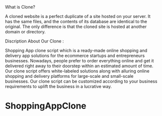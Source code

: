 
What is Clone?

A cloned website is a perfect duplicate of a site hosted on your server. It has the same files, and the contents of its database are identical to the original. The only difference is that the cloned site is hosted at another domain or directory.



Discription About Our Clone :

Shopping App clone script which is a ready-made online shopping and delivery app solutions for the ecommerce startups and entrepreneurs businesses. Nowadays, people prefer to order everything online and get it delivered right away to their doorstep within an estimated amount of time.
Our clone script offers white-labeled solutions along with alluring online shopping and delivery platforms for large-scale and small-scale businesses. Our clone script can be customized according to your business requirements to uplift the business in a lucrative way.

# ShoppingAppClone
